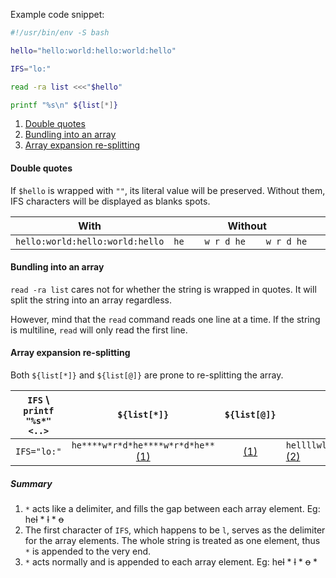 Example code snippet:

```bash
#!/usr/bin/env -S bash

hello="hello:world:hello:world:hello"

IFS="lo:"

read -ra list <<<"$hello"

printf "%s\n" ${list[*]}
```

1. [Double quotes](#double-quotes)
2. [Bundling into an array](#bundling-into-an-array)
3. [Array expansion re-splitting](#array-expansion-re-splitting)

#### Double quotes

If `$hello` is wrapped with `""`, its literal value will be preserved. Without them, IFS characters will be displayed as blanks spots.

|              With               |             Without             |
| :-----------------------------: | :-----------------------------: |
| `hello:world:hello:world:hello` | `he    w r d he    w r d he   ` |

#### Bundling into an array

`read -ra list` cares not for whether the string is wrapped in quotes. It will split the string into an array regardless.

However, mind that the `read` command reads one line at a time. If the string is multiline, `read` will only read the first line.

#### Array expansion re-splitting

Both `${list[*]}` and `${list[@]}` are prone to re-splitting the array.

| `IFS` \ `printf "%s*" <..>` |                  `${list[*]}`                  |  `${list[@]}`   | `"${list[*]}"`                                  |                 `"${list[@]}"`                  |
| :-------------------------: | :--------------------------------------------: | :-------------: | ----------------------------------------------- | :---------------------------------------------: |
|         `IFS="lo:"`         | `he****w*r*d*he****w*r*d*he**` [(1)](#summary) | [(1)](#summary) | `hellllwlrldlhellllwlrldlhell*` [(2)](#summary) | `he****w*r*d*he****w*r*d*he***` [(3)](#summary) |

##### Summary

1. `*` acts like a delimiter, and fills the gap between each array element. Eg: he~~l~~ \* ~~l~~ \* ~~o~~
2. The first character of `IFS`, which happens to be `l`, serves as the delimiter for the array elements. The whole string is treated as one element, thus `*` is appended to the very end.
3. `*` acts normally and is appended to each array element. Eg: he~~l~~ \* ~~l~~ \* ~~o~~ \*
